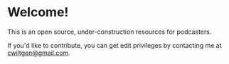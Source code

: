 # Welcome!

This is an open source, under-construction resources for podcasters.

If you'd like to contribute, you can get edit privileges by contacting me at cwiltgen@gmail.com.